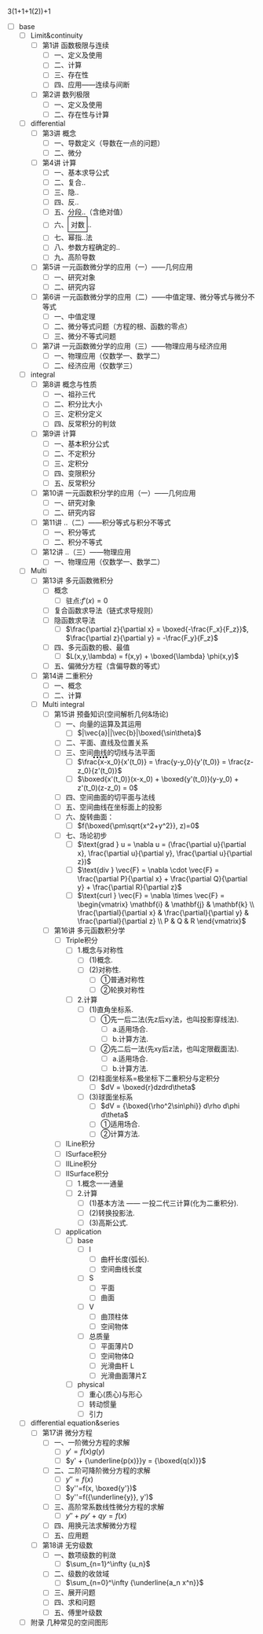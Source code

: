 3(1+1+1(2))+1

- [ ] base
  - [ ] Limit&continuity
    - [ ] 第1讲 函数极限与连续
      - [ ] 一、定义及使用
      - [ ] 二、计算
      - [ ] 三、存在性
      - [ ] 四、应用——连续与间断
    - [ ] 第2讲 数列极限
      - [ ] 一、定义及使用
      - [ ] 二、存在性与计算
  - [ ] differential
    - [ ] 第3讲 概念
      - [ ] 一、导数定义（导数在一点的问题）
      - [ ] 二、微分
    - [ ] 第4讲 计算
      - [ ] 一、基本求导公式
      - [ ] 二、复合..
      - [ ] 三、隐..
      - [ ] 四、反..
      - [ ] 五、分段..（含绝对值）
      - [ ] 六、<span style="border: 1px solid black; padding: 5px; display: inline-block;">对数</span>..
      - [ ] 七、幂指..法
      - [ ] 八、参数方程确定的..
      - [ ] 九、高阶导数
    - [ ] 第5讲 一元函数微分学的应用（一）——几何应用
      - [ ] 一、研究对象
      - [ ] 二、研究内容
    - [ ] 第6讲 一元函数微分学的应用（二）——中值定理、微分等式与微分不等式
      - [ ] 一、中值定理
      - [ ] 二、微分等式问题（方程的根、函数的零点）
      - [ ] 三、微分不等式问题
    - [ ] 第7讲 一元函数微分学的应用（三）——物理应用与经济应用
      - [ ] 一、物理应用（仅数学一、数学二）
      - [ ] 二、经济应用（仅数学三）
  - [ ] integral
    - [ ] 第8讲 概念与性质
      - [ ] 一、祖孙三代
      - [ ] 二、积分比大小
      - [ ] 三、定积分定义
      - [ ] 四、反常积分的判敛
    - [ ] 第9讲 计算
      - [ ] 一、基本积分公式
      - [ ] 二、不定积分
      - [ ] 三、定积分
      - [ ] 四、变限积分
      - [ ] 五、反常积分
    - [ ] 第10讲 一元函数积分学的应用（一）——几何应用
      - [ ] 一、研究对象
      - [ ] 二、研究内容
    - [ ] 第11讲 ..（二）——积分等式与积分不等式
      - [ ] 一、积分等式
      - [ ] 二、积分不等式
    - [ ] 第12讲 ..（三）——物理应用
      - [ ] 一、物理应用（仅数学一、数学二）

  - [ ] Multi
    - [ ] 第13讲 多元函数微积分
      - [ ] 概念
        - [ ] 驻点:$f'(x)=0$
      - [ ] 复合函数求导法（链式求导规则）
      - [ ] 隐函数求导法
        - [ ] $\frac{\partial z}{\partial x} = \boxed{-\frac{F_x}{F_z}}$, $\frac{\partial z}{\partial y} = -\frac{F_y}{F_z}$
      - [ ] 四、多元函数的极、最值
        - [ ] $L(x,y,\lambda) = f(x,y) + \boxed{\lambda} \phi(x,y)$
      - [ ] 五、偏微分方程（含偏导数的等式）
    - [ ] 第14讲 二重积分
      - [ ] 一、概念
      - [ ] 二、计算
    - [ ] Multi integral
      - [ ] 第15讲 预备知识(空间解析几何&场论)
        - [ ] 一、向量的运算及其运用
          - [ ] $|\vec{a}||\vec{b}|\boxed{\sin\theta}$
        - [ ] 二、平面、直线及位置关系
        - [ ] 三、空间<span style="border-bottom: 3px dotted black;">曲线</span>的切线与法平面
          - [ ] $\frac{x-x_0}{x'(t_0)} = \frac{y-y_0}{y'(t_0)} = \frac{z-z_0}{z'(t_0)}$
          - [ ] $\boxed{x'(t_0)}(x-x_0) + \boxed{y'(t_0)}(y-y_0) + z'(t_0)(z-z_0) = 0$
        - [ ] 四、空间曲面的切平面与法线
        - [ ] 五、空间曲线在坐标面上的投影
        - [ ] 六、旋转曲面：
          - [ ]  $f(\boxed{\pm\sqrt{x^2+y^2}}, z)=0$
        - [ ] 七、场论初步
          - [ ] $\text{grad } u = \nabla u = (\frac{\partial u}{\partial x}, \frac{\partial u}{\partial y}, \frac{\partial u}{\partial z})$
          - [ ] $\text{div } \vec{F} = \nabla \cdot \vec{F} = \frac{\partial P}{\partial x} + \frac{\partial Q}{\partial y} + \frac{\partial R}{\partial z}$
          - [ ]  $\text{curl } \vec{F} = \nabla \times \vec{F} = \begin{vmatrix} \mathbf{i} & \mathbf{j} & \mathbf{k} \\ \frac{\partial}{\partial x} & \frac{\partial}{\partial y} & \frac{\partial}{\partial z} \\ P & Q & R \end{vmatrix}$
      - [ ] 第16讲 多元函数积分学
        - [ ] Triple积分
          - [ ] 1.概念与对称性
            - [ ] (1)概念.
            - [ ] (2)对称性.
              - [ ] ①普通对称性
              - [ ] ②轮换对称性
          - [ ] 2.计算
            - [ ] (1)直角坐标系.
              - [ ] ①先一后二法(先z后xy法，也叫投影穿线法).
                - [ ] a.适用场合.
                - [ ] b.计算方法.
              - [ ] ②先二后一法(先xy后z法，也叫定限截面法).
                - [ ] a.适用场合.
                - [ ] b.计算方法.
            - [ ] (2)柱面坐标系=极坐标下二重积分与定积分
              - [ ] $dV = \boxed{r}dzdrd\theta$
            - [ ] (3)球面坐标系
              - [ ] $dV = {\boxed{\rho^2\sin\phi}} d\rho d\phi d\theta$
              - [ ] ①适用场合.
              - [ ] ②计算方法.
        - [ ] ⅠLine积分
        - [ ] ⅠSurface积分
        - [ ] ⅡLine积分
        - [ ] ⅡSurface积分
          - [ ] 1.概念一一通量
          - [ ] 2.计算
            - [ ] (1)基本方法 —— 一投二代三计算(化为二重积分).
            - [ ] (2)转换投影法.
            - [ ] (3)高斯公式.
        - [ ] application
          - [ ] base
            - [ ] l
              - [ ] 曲杆长度(弧长).
              - [ ] 空间曲线长度
            - [ ] S
              - [ ] 平面
              - [ ] 曲面
            - [ ] V
              - [ ] 曲顶柱体
              - [ ] 空间物体
            - [ ] 总质量
              - [ ] 平面薄片D
              - [ ] 空间物体Ω
              - [ ] 光滑曲杆 L
              - [ ] 光滑曲面薄片Σ
          - [ ] physical
            - [ ] 重心(质心)与形心
            - [ ] 转动惯量
            - [ ] 引力
  - [ ] differential equation&series
    - [ ] 第17讲 微分方程
      - [ ] 一、一阶微分方程的求解
        - [ ] $y' = f(x)g(y)$
        - [ ] $y' + {\underline{p(x)}}y = {\boxed{q(x)}}$
      - [ ] 二、二阶可降阶微分方程的求解
        - [ ]  $y''=f(x)$
        - [ ]  $y''=f(x, \boxed{y'})$ 
        - [ ]  $y''=f({\underline{y}}, y')$
      - [ ] 三、高阶常系数线性微分方程的求解
        - [ ] $y'' + py' + qy = f(x)$
      - [ ] 四、用换元法求解微分方程
      - [ ] 五、应用题

    - [ ] 第18讲 无穷级数
      - [ ] 一、数项级数的判潋
        - [ ] $\sum_{n=1}^\infty {u_n}$
      - [ ] 二、级数的收敛域
        - [ ] $\sum_{n=0}^\infty {\underline{a_n x^n}}$
      - [ ] 三、展开问题
      - [ ] 四、求和问题
      - [ ] 五、傅里叶级数
  - [ ] 附录 几种常见的空间图形